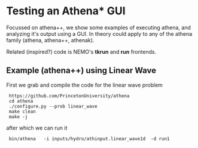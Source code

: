 # Testing an Athena* GUI

Focussed on athena++, we show some examples of executing athena, and analyzing it's output using a GUI.
In theory could apply to any of the athena family (athena, athena++, athenak).

Related (inspired?) code is NEMO's **tkrun** and **run** frontends.


## Example (athena++) using Linear Wave

First we grab and compile the code for the linear wave problem

     https://github.com/PrincetonUniversity/athena
     cd athena
     ./configure.py --prob linear_wave
     make clean
     make -j

after which we can run it

     bin/athena   -i inputs/hydro/athinput.linear_wave1d  -d run1

